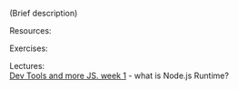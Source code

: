 (Brief description)

Resources:

Exercises:

Lectures:  
	[Dev Tools and more JS.  week 1](https://drive.google.com/open?id=1UshcugoaVHPVuXtWVskiPYvGTe5-13lUK3iywljcFbU)  - what is Node.js Runtime? 
